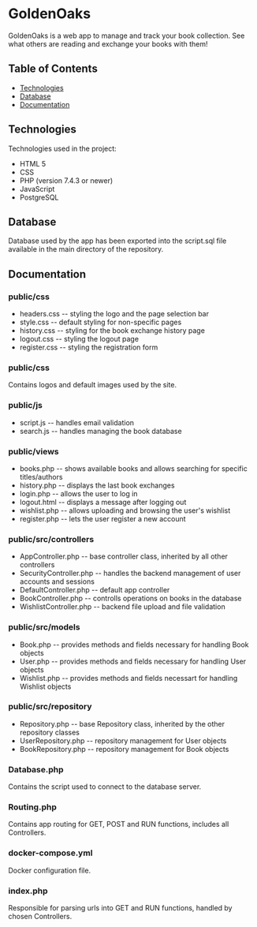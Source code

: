 # GoldenOaks

GoldenOaks is a web app to manage and track your book collection. See what others are reading and exchange your books with them!

## Table of Contents

* [Technologies](#technologies)
* [Database](#database)
* [Documentation]($documentation)

## Technologies
Technologies used in the project:
* HTML 5
* CSS
* PHP (version 7.4.3 or newer)
* JavaScript
* PostgreSQL

## Database
Database used by the app has been exported into the script.sql file available in the main directory of the repository.


## Documentation

### public/css
* headers.css -- styling the logo and the page selection bar
* style.css -- default styling for non-specific pages
* history.css -- styling for the book exchange history page
* logout.css -- styling the logout page
* register.css -- styling the registration form

### public/css
Contains logos and default images used by the site.

### public/js
* script.js -- handles email validation
* search.js -- handles managing the book database

### public/views
* books.php -- shows available books and allows searching for specific titles/authors
* history.php -- displays the last book exchanges
* login.php -- allows the user to log in
* logout.html -- displays a message after logging out
* wishlist.php -- allows uploading and browsing the user's wishlist
* register.php -- lets the user register a new account 

### public/src/controllers
* AppController.php -- base controller class, inherited by all other controllers
* SecurityController.php -- handles the backend management of user accounts and sessions
* DefaultController.php -- default app controller
* BookController.php -- controlls operations on books in the database
* WishlistController.php -- backend file upload and file validation

### public/src/models
* Book.php -- provides methods and fields necessary for handling Book objects
* User.php -- provides methods and fields necessary for handling User objects
* Wishlist.php -- provides methods and fields necessart for handling Wishlist objects

### public/src/repository
* Repository.php -- base Repository class, inherited by the other repository classes
* UserRepository.php -- repository management for User objects
* BookRepository.php -- repository management for Book objects

### Database.php
Contains the script used to connect to the database server.

### Routing.php
Contains app routing for GET, POST and RUN functions, includes all Controllers.

### docker-compose.yml
Docker configuration file.

### index.php
Responsible for parsing urls into GET and RUN functions, handled by chosen Controllers.

